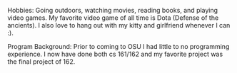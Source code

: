 Hobbies: Going outdoors, watching movies, reading books, and playing video games.
My favorite video game of all time is Dota (Defense of the ancients). 
I also love to hang out with my kitty and girlfriend whenever I can :).

Program Background:
Prior to coming to OSU I had little to no programming experience.
I now have done both cs 161/162 and my favorite project was the final project of 162. 
